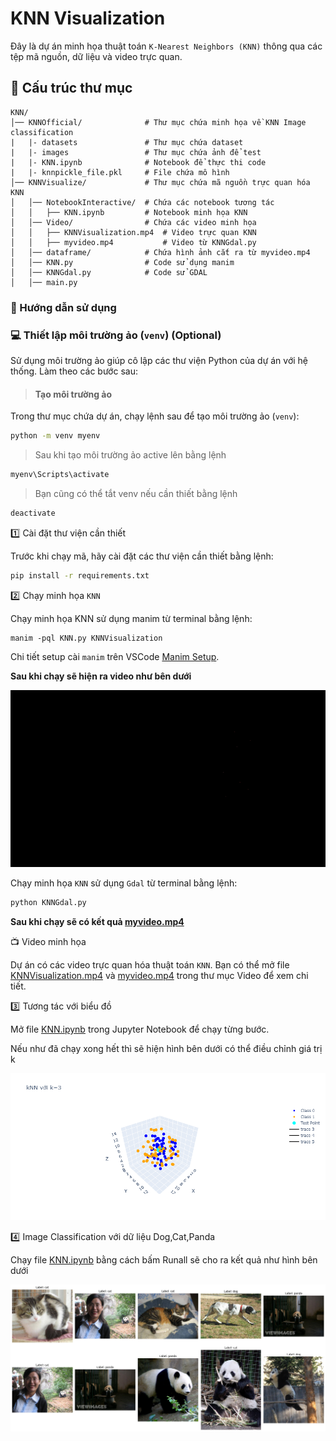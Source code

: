 # KNN Visualization

Đây là dự án minh họa thuật toán `K-Nearest Neighbors (KNN)` thông qua các tệp mã nguồn, dữ liệu và video trực quan.

## :file_folder: Cấu trúc thư mục

```
KNN/
│── KNNOfficial/              # Thư mục chứa minh họa về KNN Image classification
|   |- datasets               # Thư mục chứa dataset   
|   |- images                 # Thư mục chứa ảnh để test
|   |- KNN.ipynb              # Notebook để thực thi code
|   |- knnpickle_file.pkl     # File chứa mô hình
│── KNNVisualize/             # Thư mục chứa mã nguồn trực quan hóa KNN
│   │── NotebookInteractive/  # Chứa các notebook tương tác
│   │   ├── KNN.ipynb         # Notebook minh họa KNN
│   │── Video/                # Chứa các video minh họa
│   │   ├── KNNVisualization.mp4  # Video trực quan KNN
│   │   ├── myvideo.mp4           # Video từ KNNGdal.py
│   │── dataframe/            # Chứa hình ảnh cắt ra từ myvideo.mp4
│   │── KNN.py                # Code sử dụng manim
│   │── KNNGdal.py            # Code sử GDAL
│   │── main.py               
```

### :rocket: Hướng dẫn sử dụng

### :computer: Thiết lập môi trường ảo (`venv`) (Optional)
Sử dụng môi trường ảo giúp cô lập các thư viện Python của dự án với hệ thống. Làm theo các bước sau:

> #### **Tạo môi trường ảo**
Trong thư mục chứa dự án, chạy lệnh sau để tạo môi trường ảo (`venv`):

```bash
python -m venv myenv
```

> Sau khi tạo môi trường ảo active lên bằng lệnh

```bash
myenv\Scripts\activate
```

> Bạn cũng có thể tắt venv nếu cần thiết bằng lệnh

```bash
deactivate
```

:one: Cài đặt thư viện cần thiết

Trước khi chạy mã, hãy cài đặt các thư viện cần thiết bằng lệnh:

```bash
pip install -r requirements.txt 
```

:two: Chạy minh họa `KNN`

Chạy minh họa KNN sử dụng manim từ terminal bằng lệnh:
```
manim -pql KNN.py KNNVisualization
```

Chi tiết setup cài `manim` trên VSCode [Manim Setup](https://www.youtube.com/watch?v=ib-I3ayqFaw).

**Sau khi chạy sẽ hiện ra video như bên dưới**

![alt text](KNNVisualize/Video/Gif/ManimKNNVissualize.gif)

Chạy minh họa `KNN` sử dụng `Gdal` từ terminal bằng lệnh:

```bash
python KNNGdal.py
```

**Sau khi chạy sẽ có kết quả [myvideo.mp4](/KNN/KNNVisualize/Video/myvideo.mp4)**


:tv: Video minh họa

Dự án có các video trực quan hóa thuật toán `KNN`. Bạn có thể mở file [KNNVisualization.mp4](/KNN/KNNVisualize/Video/KNNVisualization.mp4) và [myvideo.mp4](/KNN/KNNVisualize/Video/myvideo.mp4) trong thư mục Video để xem chi tiết.

:three: Tương tác với biểu đồ

Mở file [KNN.ipynb](/KNN/KNNVisualize/NotebookInteractive/KNN.ipynb) trong Jupyter Notebook để chạy từng bước.

Nếu như đã chạy xong hết thì sẽ hiện hình bên dưới có thể điều chỉnh giá trị k

![alt text](/KNN/KNNVisualize/NotebookInteractive/newplot.png "Title")

:four: Image Classification với dữ liệu Dog,Cat,Panda

Chạy file [KNN.ipynb](/KNN/KNNOfficial/KNN.ipynb) bằng cách bấm Runall sẽ cho ra kết quả như hình bên dưới

![alt text](/KNN/KNNOfficial/output.png "Title")